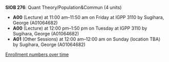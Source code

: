 **SIOB 276**: Quant Theory/Population&Commun (4 units)

- **A00** (Lecture) at 11:00 am–11:50 am on Friday at IGPP 3110 by Sugihara, George (A01064682)
- **A00** (Lecture) at 12:00 pm–1:50 pm on Tuesday at IGPP 3110 by Sugihara, George (A01064682)
- **A01** (Other Sessions) at 12:00 am–12:00 am on Sunday (location TBA) by Sugihara, George (A01064682)

[Enrollment numbers over time](./SIOB276.tsv)
